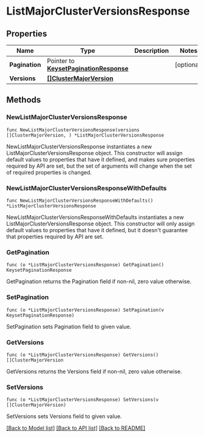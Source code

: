 # ListMajorClusterVersionsResponse

## Properties

Name | Type | Description | Notes
------------ | ------------- | ------------- | -------------
**Pagination** | Pointer to [**KeysetPaginationResponse**](KeysetPaginationResponse.md) |  | [optional] 
**Versions** | [**[]ClusterMajorVersion**](ClusterMajorVersion.md) |  | 

## Methods

### NewListMajorClusterVersionsResponse

`func NewListMajorClusterVersionsResponse(versions []ClusterMajorVersion, ) *ListMajorClusterVersionsResponse`

NewListMajorClusterVersionsResponse instantiates a new ListMajorClusterVersionsResponse object.
This constructor will assign default values to properties that have it defined,
and makes sure properties required by API are set, but the set of arguments
will change when the set of required properties is changed.

### NewListMajorClusterVersionsResponseWithDefaults

`func NewListMajorClusterVersionsResponseWithDefaults() *ListMajorClusterVersionsResponse`

NewListMajorClusterVersionsResponseWithDefaults instantiates a new ListMajorClusterVersionsResponse object.
This constructor will only assign default values to properties that have it defined,
but it doesn't guarantee that properties required by API are set.

### GetPagination

`func (o *ListMajorClusterVersionsResponse) GetPagination() KeysetPaginationResponse`

GetPagination returns the Pagination field if non-nil, zero value otherwise.

### SetPagination

`func (o *ListMajorClusterVersionsResponse) SetPagination(v KeysetPaginationResponse)`

SetPagination sets Pagination field to given value.

### GetVersions

`func (o *ListMajorClusterVersionsResponse) GetVersions() []ClusterMajorVersion`

GetVersions returns the Versions field if non-nil, zero value otherwise.

### SetVersions

`func (o *ListMajorClusterVersionsResponse) SetVersions(v []ClusterMajorVersion)`

SetVersions sets Versions field to given value.


[[Back to Model list]](../README.md#documentation-for-models) [[Back to API list]](../README.md#documentation-for-api-endpoints) [[Back to README]](../README.md)


